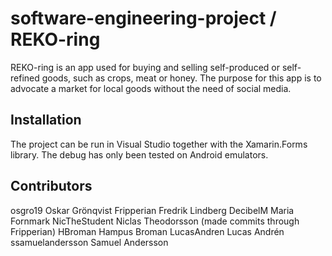 # software-engineering-project / REKO-ring

REKO-ring is an app used for buying and selling self-produced or self-refined goods, such as crops, meat or honey. The purpose for this app is to advocate a market for local goods without the need of social media.

## Installation

The project can be run in Visual Studio together with the Xamarin.Forms library. The debug has only been tested on Android emulators.

## Contributors

osgro19             Oskar Grönqvist
Fripperian          Fredrik Lindberg
DecibelM            Maria Fornmark
NicTheStudent       Niclas Theodorsson (made commits through Fripperian)
HBroman             Hampus Broman
LucasAndren         Lucas Andrén
ssamuelandersson    Samuel Andersson



